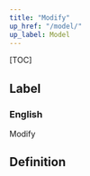 ```yaml
---
title: "Modify"
up_href: "/model/"
up_label: Model
---
```


[TOC]

## Label

### English
Modify


## Definition



    
